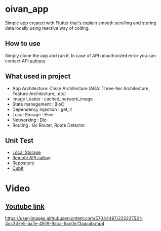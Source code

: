 # oivan_app

Simple app created with Flutter that's explain smooth scrolling and storing data locally using reactive way of coding.

## How to use

Simply clone the app and run it, In case of API unauthorized error you can contact API [authors](https://api.stackexchange.com/)


## What used in project
- App Architecture: Clean Architecture (AKA: Three-tier Architecture, Feature Architecture,..etc)
- Image Loader : cached_network_image
- State management : BloC 
- Dependency Injection : get_it
- Local Storage : Hive
- Networking : Dio
- Routing : Go Router, Route Detector

## Unit Test
- [Local Storage](https://github.com/OmarBakry-eg/oivan_app/blob/main/test/local_test/local_test.dart)
- [Remote API calling](https://github.com/OmarBakry-eg/oivan_app/blob/main/test/remote_test/remote_test.dart)
- [Repository](https://github.com/OmarBakry-eg/oivan_app/blob/main/test/repo/repo_test.dart)
- [Cubit](https://github.com/OmarBakry-eg/oivan_app/blob/main/test/bloc_test/bloc_test.dart)

# Video
## [Youtube link](https://www.youtube.com/watch?v=rIWjDP42whQ)


https://user-images.githubusercontent.com/57044497/222227531-4cc3d7e5-aa7e-4976-9aca-6ac0e73aacab.mp4

